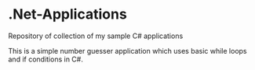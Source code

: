 # .Net-Applications
Repository of collection of my sample C# applications

This is a simple number guesser application which uses basic while loops and if conditions in C#.
